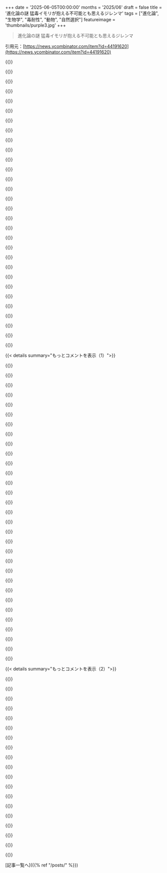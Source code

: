 +++
date = '2025-06-05T00:00:00'
months = '2025/06'
draft = false
title = '進化論の謎 猛毒イモリが抱える不可能とも思えるジレンマ'
tags = ["進化論", "生物学", "毒耐性", "動物", "自然選択"]
featureimage = 'thumbnails/purple3.jpg'
+++

> 進化論の謎 猛毒イモリが抱える不可能とも思えるジレンマ

引用元：[https://news.ycombinator.com/item?id=44191620](https://news.ycombinator.com/item?id=44191620)




{{<matomeQuote body="進化論の＞抵抗進化にはコストがかかるって話、ホントかな？<br>そうじゃなくて、必要ないから進化・維持しないだけかも。<br>進化って盲目的で、生殖に役立つかどうかが全てなんだ。<br>ビタミンC合成能力を失った人間みたいに、デメリットがなきゃ失われないだけだよ。<br>コストがあるとは限らないと思うな。" userName="arp242" createdAt="2025/06/05 14:01:46" color="">}}




{{<matomeQuote body="記事の主張を逆から見てみよう。<br>めったに出会わない毒への抵抗力を持ってるのは、それが安い特性だからだ。<br>テトロドトキシンへの抵抗力が安上がりなら、もっと広まってるはず。<br>そうじゃないってことは、やっぱりコストが高いって推測できるんじゃない？" userName="mekoka" createdAt="2025/06/05 18:41:39" color="">}}




{{<matomeQuote body="それは全然違うよ。<br>脳を大きくするために、エネルギーの関係で他のサルより筋肉を減らしたってわかってるからね。" userName="mattigames" createdAt="2025/06/05 20:50:38" color="">}}




{{<matomeQuote body="これは「根本原因の誤謬」っていう間違いだよ。<br>抵抗の進化や喪失に原因は一つじゃないんだ。<br>多くの種で必要性が少ないこと、代謝コストが高い種やそうでない種、偶然の喪失、複数の抵抗メカニズムとか、色々な要因が絡んでる。<br>単純な説明には注意が必要だね。" userName="xenadu02" createdAt="2025/06/05 23:33:24" color="#38d3d3">}}




{{<matomeQuote body="めったに出会わない毒への抵抗力があるのは、他の特性のたまたまの副産物の場合だけだよ。<br>そうじゃなきゃ、遅かれ早かれエントロピー（無秩序化の法則）で消える。<br>親（16208）は正しい。<br>進化は、いつか役に立つかもしれないもののためにコストを払い続けないんだ。" userName="pegasus" createdAt="2025/06/05 21:01:52" color="">}}




{{<matomeQuote body="「assuming（仮定している）」って言ってるけど、仮定してないよ。<br>反対派になろうと急ぎすぎじゃない？<br>進化ゲーム理論では、コストが増えればフィットネスは減る。<br>特性が普及してるのは、フィットネスを上げるか妨げないからだ。<br>コストが高くなれば取り除く圧力がある。<br>このモデルはあなたの話も含むんだ。" userName="mekoka" createdAt="2025/06/06 00:34:33" color="">}}




{{<matomeQuote body="それホント？<br>初期のホモ属は木から降りて筋肉、特に腕を失ったっていう証拠があったと思うよ。<br>速く長く走れることの方が重要だったんだ。<br>脳は後で、肉食とかで大きくなった。<br>脳が大きくなるにつれて、実は体も大きく強くなったんだよ。" userName="mr_toad" createdAt="2025/06/06 01:08:26" color="#ff33a1">}}




{{<matomeQuote body="author（筆者）にdisagree（反対）したいだけじゃない？<br>「we carry around only…」ってのは違うよ。<br>昔の環境への抵抗力を持つこともある。<br>「sooner or later…」ってのはその通り、コストが高いほど早く失われる。<br>結局、役に立たない特性でも多くの種が持ってるけど、コストが高いほど早く消えるってことだ。" userName="mekoka" createdAt="2025/06/05 21:38:13" color="">}}




{{<matomeQuote body="でも、テトロドトキシン中毒で死ぬ動物や人がいるんだから、ある程度の選択圧はあるよね。だから、もしそれが安くて簡単だったら、多分みんな進化で身につけてただろうな。その「安さ」の敷居が信じられないほど高いのかもしれないね。" userName="aqme28" createdAt="2025/06/05 17:55:45" color="">}}




{{<matomeQuote body="それは「運」って言葉の定義が広すぎるよ。まるで、ある会社がその役割を募集してた「運」で仕事に就けたって言うみたいにね。そうすると、全てが運になっちゃって、コミュニケーションとしてはその言葉がほとんど役に立たなくなるよ。" userName="mattigames" createdAt="2025/06/06 01:23:01" color="">}}




{{<matomeQuote body="僕らの顎の筋肉が小さくなったことが、脳が大きくなった直接的な原因の一つだよ。ソースはこれとこれ：<br>https://www.newscientist.com/article/dn4817-early-humans-swa...<br>https://www.nationalgeographic.com/culture/article/140527-br..." userName="mattigames" createdAt="2025/06/06 01:31:41" color="#ff5733">}}




{{<matomeQuote body="君は仕事探しを「インテリジェント・デザイン」と進化を比べてるのかい？" userName="odyssey7" createdAt="2025/06/06 01:32:34" color="">}}




{{<matomeQuote body="＞ビタミンCを合成できることにデメリットはなく、その形質を捨てるメリットもない。<br>それなのに、なんであの変異した霊長類の形質が全個体群に広まったんだ？合成できる個体とできない個体が混ざるべきだろ。（実際、皆に十分な果物があったからCは重要じゃなかった、なんて安易に仮定すべきじゃないかも…乾燥や飢饉の時に生き残る能力こそ進化を推進するんだから、ビタミンCを合成できる個体群ができない個体群より適応度が低かった理由はない。ビタミンCの問題は全然単純じゃない…）" userName="lurquer" createdAt="2025/06/05 22:28:37" color="#ff33a1">}}




{{<matomeQuote body="間違ってはいないけど、それを遺伝的な問題解決の空間で払う「コスト」として捉えることもできるね。制約が一つ減ることで、他の進化圧に適応しやすくなるっていう「コスト」。" userName="pokpokpok" createdAt="2025/06/05 14:38:53" color="">}}




{{<matomeQuote body="最初の記事から引用：<br>＞人類の大きな脳と洗練された文化は、約240万年前に顎の筋肉を弱めた単一の遺伝子変異によるものだと、新しい研究は示唆している。<br>「新しい研究は示唆している」ってところだね。これらの主張を断定的に正しいとは扱えないよ。生物学では、多くのことと同様に、もっともらしくて更なる研究が必要だろうね。<br>追記：2番目の記事はペイウォールで読めなかったけど、元の論文の全文を見つけた[1]。論文はもっと弱い主張に見える：ヒトの顎の筋肉の弱化が脳サイズの加速と一致した、と。これは確かに興味深いけど、相関は因果関係を示唆しないからね。[1]: https://pmc.ncbi.nlm.nih.gov/articles/PMC4035273/" userName="catlifeonmars" createdAt="2025/06/06 04:41:15" color="#45d325">}}




{{<matomeQuote body="それが十分に稀なら、あまり選択圧にならないだろうね。人口の何パーセントが何かで死んだら、その保護遺伝子が広がるかって、誰かモデル化したことあるのかな？" userName="amanaplanacanal" createdAt="2025/06/05 19:29:58" color="">}}




{{<matomeQuote body="そうそう！ありがとう！僕は生物学には詳しくないけど、進化を原因と結果として捉えられると、イライラするんだよ。" userName="skipants" createdAt="2025/06/05 20:08:07" color="">}}




{{<matomeQuote body="TFA（記事本文）の文脈で、GPが議論のために議論してるんじゃないって確信ある？多分、この問題はこう明確になるかもね：元の（批判的な）コメントを別の言葉で言うと、「もちろんコストはあるよ、だってエントロピーは常に代償を要求するんだから」。形質が維持されるには、絶えず維持管理が必要なんだ。記事の明白な盲点を指摘してるね。" userName="pegasus" createdAt="2025/06/06 05:27:09" color="#ff5c5c">}}




{{<matomeQuote body="進化を運って言うのは違うだろ。運は起こる可能性が低いことが起きる時に使う言葉だからね。進化は起こるべくして起きる、予測可能なもんだし、どの生物にも起きてる（絶滅前の最後の個体は別だけど）。賢いサルが繁殖できたのは運じゃない、予測できることだよ。賢い方が筋肉少なくて済むのも予測できるし、霊長類が肝臓とかより筋肉を諦めやすいのもかなり予測できる。賢い子供を大事にするのを選ぶのもかなり予測できる（それが道徳的に正しいかは別としてね）。だから、こんなにたくさんの要因とフィードバックが絡み合ってるのに、それを運って呼ぶのは失礼だよ。まあ、進化には少し「力づく」なところがあって、そこに「運」が関わるってのは議論の余地があるけど、それはほんの一部にすぎない。" userName="mattigames" createdAt="2025/06/06 02:00:04" color="">}}




{{<matomeQuote body="＞祖先は偶然ビタミンC合成能力を失ったが、霊長類は木の上で果物をたくさん食べていたため、進化はそれに気づかなかった。ビタミンCを合成できないことに不利はなく、特性を捨てる利点もなかった。<br>モルモット、フルーツコウモリ、スズメ目（全鳥種のほぼ半分！）も変異したGULO遺伝子を持っているって事実は、食事からバイオアベイラブルになったら、それを捨てる圧力があるってことなんじゃない？" userName="bsder" createdAt="2025/06/05 21:44:50" color="#ff5733">}}




{{<matomeQuote body="じゃあ、進化の道筋は自由だって信じるのか？同じ脳みそでも筋肉が強いホモ・サピエンスの方が、一生でもっと多くのことができたはずだろ。現代の便利さがある今でさえ、もっと筋肉があれば助かったって場面によく出くわすよ。エレベーター無しのビルに引っ越して、冷凍庫とか洗濯機とかを5階まで運ばなきゃいけなかった時とか、筋肉があったら絶対に楽だった。最近だと、力が足りなくてネジが回せなかったこともあるし（ネジ山が潰れてたわけじゃなくて）。もし今みたいに技術や家電がなかったら、どれだけそういう場面に出くわしてたか想像してみてくれよ。手作業で農業してた俺たちの祖先は、少しでも余分な助けが必要じゃなかったとでも思ってるのか？筋肉を使わなかったから、使う理由がなかったからって、筋肉を捨てたなんて言うのは、ほとんど馬鹿げてると思うね。" userName="mattigames" createdAt="2025/06/06 11:14:11" color="">}}




{{<matomeQuote body="引用は短くするために一部省略したんだよ。それにHNの偽装引用は最悪だしね。でも、それは記事が話してる「コスト」の種類とは違うんだよ。「多分、不眠とか幻覚とか性機能不全みたいな、もっと微妙な神経系の影響に苦しんでるんだろうね。それか、ただちょっと頭が鈍いとか。」ってことさ。" userName="arp242" createdAt="2025/06/05 15:35:01" color="#ff33a1">}}




{{<matomeQuote body="同意。あれは単なる省略記法とか抽象化だよ。まるで俺のPythonのforループが、コンピューターがPythonを話してるって意味じゃないのと同じさ。" userName="y-curious" createdAt="2025/06/05 15:07:31" color="">}}




{{<matomeQuote body="＞じゃあ、進化の道筋は自由だって信じるのか？<br>え？俺がどこでそんなこと言った？<br>俺が言いたかったのは、あんたが二つの主張を事実として出したけど、その情報源はあんたの主張を裏付けてないってことだよ。他の情報源があるのかもしれないけど、あんたが引用した二つの研究はもっと弱い主張しかしてない。ニュース記事の見出しは、典型的なやり方で科学をセンセーショナルにして誤解させてるんだよ、とかね。" userName="catlifeonmars" createdAt="2025/06/06 11:31:32" color="">}}




{{<matomeQuote body="＞めったに接触しない毒素への耐性とか。<br>それって、人間がその毒素に強く耐性を持つように強く選択されたからなの？それとも、その毒素の供給源が人間に対して効果的じゃないように強く選択されたからなの？" userName="nkrisc" createdAt="2025/06/06 11:40:01" color="">}}




{{<matomeQuote body="毒への耐性って段階があるんだね。人間はテオブロミンとかカフェインみたいな植物毒に結構耐えられるけど、犬みたいな捕食者には少量でもヤバいらしい。牛とか鹿はもっとたくさんでも平気みたいだよ。" userName="Retric" createdAt="2025/06/05 21:43:00" color="">}}




{{<matomeQuote body="スイレンは危険じゃないし、むしろ食べれたり薬になったりするよ。ピースリリーかカラーリリーと間違えてない？どっちもヤバくはないけど、気分悪くなるかも。ウォーターヘムロックはマジでヤバいけど、白い花だよ。" userName="kulahan" createdAt="2025/06/05 23:05:20" color="">}}




{{<matomeQuote body="このジョークのポイントはね、スイレンの下に10分立ってたら、水中に10分いるってことだよ。" userName="rishi_devan" createdAt="2025/06/05 23:15:00" color="">}}




{{<matomeQuote body="Wikipediaで知ったんだけど、「植物の維管束形成層は、スイレン目とかセラトフィラム、ハス属、ポドステマ科、単子葉類みたいな５系統の植物にはない」らしい。そのうち４つは水生植物で、単子葉類も水中で進化したかもって説もあるんだって。水生植物は丈夫になるための木質化がいらないって読んだ気がするけど、出典忘れちゃった。" userName="nyanpasu64" createdAt="2025/06/06 00:31:30" color="">}}




{{<matomeQuote body="でもさ、なんか今、誰かがスイレンこそが本当のヤバいやつ（頂点捕食者）だって気づくホラー短編をちょっと読みたくなったな。" userName="SwtCyber" createdAt="2025/06/06 07:09:26" color="">}}




{{< details summary="もっとコメントを表示（1）">}}

{{<matomeQuote body="毒のあるヒョウモンダコについてのリンク記事、もっと面白いよ。チェックしてみてね！<br>https://crookedtimber.org/2025/03/14/occasional-paper-the-in..." userName="alkyon" createdAt="2025/06/05 17:53:40" color="">}}




{{<matomeQuote body="著者が言ってるけど、俺も何度か考えたことあるんだよね。俺たち人間って、中にいるバクテリアが住んだり速く動いたりするために使うデカいロボットなんだってさ。" userName="benlivengood" createdAt="2025/06/05 18:17:00" color="">}}




{{<matomeQuote body="自然って、優しくないよね。" userName="csours" createdAt="2025/06/05 18:19:33" color="">}}




{{<matomeQuote body="ヘビがイモリの毒を肝臓にためて、自分も毒になるんだって。二次的な効果って面白いね。" userName="jakey_bakey" createdAt="2025/06/05 14:29:21" color="">}}




{{<matomeQuote body="面白い記事だけど疑問だよ。ヘビはどう毒の強さを見分けるの？弱い毒のイモリは食べられるけど、強い毒のイモリは食べられても生き残るの？" userName="atentaten" createdAt="2025/06/05 14:53:31" color="">}}




{{<matomeQuote body="記事には、ヘビは強いイモリを吐き出すってあったよ。唐辛子みたいにね。" userName="riffraff" createdAt="2025/06/05 15:06:42" color="#ff5733">}}




{{<matomeQuote body="ヘビは遺伝的にイモリを食べるようになり、毒に強くなった。数千年かけてお互い進化するんだ。意識じゃなくて、本能だよ。" userName="stevenwoo" createdAt="2025/06/05 22:00:34" color="">}}




{{<matomeQuote body="強い毒のイモリは食べられても生き残るって、記事に書いてあったよ。ヘビは丸呑みするからね。" userName="calebkaiser" createdAt="2025/06/05 15:03:25" color="#ff33a1">}}




{{<matomeQuote body="ヘビがイモリを食べる個別のメリットは小さい。毒の利益は、敵に毒とわかる集団の利益だ。だから、毒のない「擬態」のヘビもいる。擬態を説明できない説はおかしいよ。" userName="thaumasiotes" createdAt="2025/06/05 15:50:49" color="#ff5c5c">}}




{{<matomeQuote body="その点は説が弱いと思うな。ヘビとイモリの生息環境が重なることが、共進化の原因になった可能性もあるって、別の記事（https://baynature.org/2022/04/06/the-bay-area-is-the-center-...）が言ってるよ。" userName="calebkaiser" createdAt="2025/06/05 19:26:06" color="#ff33a1">}}




{{<matomeQuote body="（なるほど）ヘビが警告色なら、敵は食べない。じゃあ、イモリを食べる成功は子孫を残すことと関係ないの？同じ色なら何食べてもいい？擬態はいつかバレる？" userName="the_af" createdAt="2025/06/06 01:37:12" color="">}}




{{<matomeQuote body="（前のコメントへの反論）自然淘汰での成功は「子孫を多く残す」ことだよ、「子孫を残す」だけじゃない。理解が違うな。" userName="thaumasiotes" createdAt="2025/06/06 05:28:04" color="">}}




{{<matomeQuote body="（前のコメントへの反論）「子孫を残す」って書いたけど、「多く」って意味で書いてるよ。言葉尻を取るなよ、真面目に質問してるんだから。" userName="the_af" createdAt="2025/06/06 14:43:28" color="">}}




{{<matomeQuote body="再生できるまで生きるのがダーウィンの成功だっていう考え、すごい一般的だけど、完全に間違ってるよ。" userName="thaumasiotes" createdAt="2025/06/07 10:57:49" color="#38d3d3">}}




{{<matomeQuote body="細かい人に突っ込まれないように、いちいち注釈つけながらコメント書くの超疲れるんだよね。全然楽しい会話にならないし。ていうか、俺が聞いた質問に答えず、全然関係ないとこ訂正してくるの、無意味なネットの評価稼ぎじゃん。おめでと、1000メガクレジットゲットだね！" userName="the_af" createdAt="2025/06/07 20:01:24" color="">}}




{{<matomeQuote body="＞ 俺が聞いた質問に答えず、全然関係ないとこ訂正してくるの...<br>いや、違うよ。質問への答えは俺のコメントの最初にあるじゃん。" userName="thaumasiotes" createdAt="2025/06/11 14:32:11" color="">}}




{{<matomeQuote body="＞ 擬態が破綻することある？捕食者は擬態したものを食べ始める？<br>進化には、ある見た目のものを避けるように進化する変異もあれば、また食べるように進化する変異もあるんだよ。結局、食べることで死ぬ確率と、食べなくて栄養不足になるどっちがマシかで決まるわけ。" userName="dragonwriter" createdAt="2025/06/06 05:40:49" color="#ff5733">}}




{{<matomeQuote body="それ全部正しいけど、もっと細かい捕食者の行動パターンもあるよ。例えば、擬態してるのと本物を見分ける能力を進化させたり（サンゴヘビとキングヘビを見分ける人間みたいに）、お腹が空いてたら毒っぽく見えるものでも食べる、とかね。結局、擬態が捕食者にどれだけプレッシャーかけるかで行動が決まるってこと。" userName="thaumasiotes" createdAt="2025/06/06 09:12:27" color="#785bff">}}




{{<matomeQuote body="擬態してるやつが増えると（ハチみたいな色の虫がいっぱいいるみたいに）、毒っぽく見えるものを食べちゃうリスクが、捕食者にとって大丈夫なレベルまで下がるんじゃないかなって思うんだ。そうなると、本物の毒がある種が、自分の成功（擬態者を増やしたこと）のせいでかえって危なくなる可能性もあるのかな？" userName="catlifeonmars" createdAt="2025/06/06 04:47:10" color="#ff33a1">}}




{{<matomeQuote body="＞ 問題は、本物の毒がある動物がいて、そいつが毒になる努力してるのをタダ乗りしてる美味い擬態種がいるってことだ。<br>貨物信仰（Cargo cult）が成功しちゃったみたいだね。" userName="darkerside" createdAt="2025/06/06 00:14:01" color="">}}




{{<matomeQuote body="これWikipediaで見つけたんだけど、要は味見してるんだってさ！<br>ガーターヘビは、イモリの毒レベルが高すぎるか測るために、部分的に飲み込んでみたり、いけると思ったら飲み込んだり、ダメなら吐き出したりして、食べられるか決めるらしいよ。" userName="kulahan" createdAt="2025/06/05 23:11:21" color="#ff33a1">}}




{{<matomeQuote body="タイトルも記事も最高！全然関係ない話かもだけど、「newts」（イモリ）って見るたびに、Karel Capekが「R.U.R.」で「ロボット」って言葉作って、そのあと「山椒魚戦争」書いたこと思い出すんだよね...マジ賢い両生類だよな。<br>シェアしてくれてありがとう。" userName="ednite" createdAt="2025/06/05 14:09:22" color="">}}




{{<matomeQuote body="フランス人だけど、この単語初めて見たわ。「死のニュース」って読んじゃうんだよね、脳が勝手に。" userName="rossant" createdAt="2025/06/05 17:31:53" color="">}}




{{<matomeQuote body="なんでそう思うか分かるわ。イモリって生物学的には超面白いのに、あんまり話題にならないもんね。みんなトカゲと間違えてるのかな？" userName="ednite" createdAt="2025/06/05 18:10:37" color="">}}




{{<matomeQuote body="『山椒魚戦争』は超面白かったわ。暗いユーモアで人類を批判してるんだよね…" userName="the_af" createdAt="2025/06/06 01:39:35" color="">}}




{{<matomeQuote body="ヘビの免疫力も、地元のcaddisfliesには全然かなわないみたいだよ。<br>[0]https://www.discovermagazine.com/planet-earth/a-beautiful-we..." userName="onlypassingthru" createdAt="2025/06/05 16:16:06" color="#785bff">}}




{{<matomeQuote body="イモリの毒で人間が中毒になるなんて、きっと珍しいよね。俺、この辺にずっと住んでるけど、そんな話聞いたことないもん！" userName="titanomachy" createdAt="2025/06/05 15:06:04" color="">}}




{{<matomeQuote body="大学で生物学の実習した時、イモリいっぱい扱ったよ。毒性って危険っていうより、へ～そうなんだ～って感じだったわ。手袋してたけど、あれはイモリを守るためだって。中毒事故は先生の何十年かの指導中、一度も聞いたことないよ。まあ、食べるのは論外だけどね。" userName="prova_modena" createdAt="2025/06/06 19:27:15" color="#ff5733">}}




{{<matomeQuote body="PNWに住んでるんだけどさ、garter snakesとかイモリはたくさん見るけど、Rough-Skinned Newtは一度も見たことないな。てか、ここにいるなんて知らなかったわ。" userName="waynecochran" createdAt="2025/06/05 16:49:40" color="">}}




{{<matomeQuote body="記事はかなり大げさだと思うわ。＞イモリ一匹の毒で大人数人殺せる。舐めただけで死ぬって。マジかよと。でも、1979年にOregonでイモリ丸ごと一匹食べた人が死んだ事例が一件あるだけなんだよね。俺たち含め、イモリ触ってる人多いし、舐めただけで死ぬならもっと死んでるはず。1979年のケースは、whiskey飲んだ後に挑戦で20cmのnewt食べて、10分で唇ピリピリ、2時間後心肺停止って流れ。" userName="icameron" createdAt="2025/06/06 06:51:09" color="#ff5733">}}

{{</details>}}




{{< details summary="もっとコメントを表示（2）">}}

{{<matomeQuote body="“I’ll have to teal deer it”って見て、なんか変な言い回しかと思ったよ。“teal dear = tl;dr”ってUrban Dictionaryで調べて初めて知ったわ。大量のtetrodotoxinに耐性を持つように進化したgarter snakeみたいに、自分って頭悪いのかもって思っちゃった。" userName="water-data-dude" createdAt="2025/06/05 14:53:07" color="">}}




{{<matomeQuote body="よくわからなかったけど、5文字を9文字に置き換えて“クール”に見せなきゃいけない現状に悲しくなったよ。確かに4音節が2音節になるのはいいけど、それならウェブの接頭辞にwwwなんて使うべきじゃなかったな。だって“the WWW”なんて誰も話さないし、3文字言うだけでも“World Wide Web”って言うよりずっと長いんだから。ドイツ語だと3文字で3音節だからいいけど、英語/フランス語だと3文字で9音節だよ。俺はいつもweb.domain.orgみたいなのがよかったと思ってた。" userName="hn_acc1" createdAt="2025/06/06 00:27:33" color="">}}




{{<matomeQuote body="＞1文字に何音節も使うのっておかしいけどね、考えたらさ。<br>＞俺はいつもweb.domain.orgみたいなのがよかったと思ってた。<br>「domain.org」だけでよかったんだよ。ウェブの部分はプロトコルで指定されてるし。それに、ドメインがIPを一つしか持てないのが気になるなら、それはSRVレコードで解決できたはずだよ（多くのプロトコルでそうだったしね）。" userName="account42" createdAt="2025/06/06 09:05:45" color="">}}




{{<matomeQuote body="彼らはかわいいね。私の経験ではほとんど無害だよ。季節になるとPNW中で大発生するんだ。できれば踏まないようにね。デスニュートじゃないよ。もしデスニュートなら、私はもう生きてコメントしてないだろうね。春にはトレイル中に大量にいるけど、シーズンが終わるといなくなるんだ。私の記憶ではそうだよ。今はもう住んでないけど、もしかしたら危険なデスニュートに進化したのかもしれないね。そう願う人もいるかも。" userName="rufus_foreman" createdAt="2025/06/06 02:03:32" color="">}}




{{<matomeQuote body="＞答えがあることが分かった。ガータースネークはテトロドトキシンを隔離し、肝臓に蓄える。これにより、自分たちの捕食者に対して毒を持つようになる。<br>でもこれって、イモリみたいに皮膚に毒があって捕食者が吐き出したり、ひどい場合は動けなくなったりして、少なくとも襲われたイモリが生き残る可能性のある防御とは違って、即効性がないみたいだね。肝臓を食べたらヘビは死ぬし。それに、特定のヘビが免疫を持っているか（そして毒を持っているか）を見分けるのは不可能だろうから、これでどうやって捕食者を防ぐんだろう？（この免疫を持つヘビの生息範囲が限られていること、そしてヘビの捕食者が必ずしも同じ限られた範囲にいない可能性を考えるとね。カラスとか猛禽類とか）" userName="UncleOxidant" createdAt="2025/06/05 17:30:57" color="#ff5c5c">}}




{{<matomeQuote body="捕食する種が、どんなにわずかでも獲物を選ぶ違いを遺伝的に持っているなら、自然淘汰はそれに対して作用するよ。" userName="tshaddox" createdAt="2025/06/05 18:26:43" color="">}}




{{<matomeQuote body="ヘビを食べても、捕食者はすぐには死なないかもしれないね。それに、哺乳類みたいな高次の捕食者も食べ物の好みがあるんだよ。いつも無差別に何でも食べるわけじゃないから、ヘビを“好きじゃない”捕食者が優先的に生き残るんだ。最終的に、これは遺伝的な形質として定着する可能性があるし、親が子供にヘビ狩りを教えない、みたいな行動的なものとして定着することもあるね。" userName="cyberax" createdAt="2025/06/05 18:16:58" color="#38d3d3">}}




{{<matomeQuote body="＞どうやって捕食者を防ぐんだろう？<br>もしかしたら、食べかけのガータースネークの隣にある捕食者の死骸が、他の潜在的な捕食者への教訓として役立つのかもしれないね。あるいは、目的は防ぐことではなく、単に自分の種のために自然の捕食者を道連れにすることかもしれない。" userName="xlbuttplug2" createdAt="2025/06/05 18:03:07" color="">}}




{{<matomeQuote body="ちっちゃい頃イモリよく触ってたわ。毒性知らんかったけど、よく10歳まで生き延びたもんだ。<br>ヘビとかトカゲは飼えたのに、イモリは環境づくりが難しくて飼えなかったんだ。今はうまくなったけど、もう飼ってないな。ほんと綺麗な生き物だよ。" userName="steve_adams_86" createdAt="2025/06/05 14:24:29" color="#785bff">}}




{{<matomeQuote body="オレゴン北部で子供の頃、マジで毎日何百匹って触ってたわ。毒のないラフスキンド・ニュートとかいるの？<br>あんな子供が何年も触ってて指なめないとかありえないと思うんだけど。信じらんないわ。" userName="dado3212" createdAt="2025/06/05 15:00:28" color="#ff5c5c">}}




{{<matomeQuote body="あと何世代かこのちっちゃな友達を触り続ければ、人間も警告色を持つようになるかもな。" userName="boogieknite" createdAt="2025/06/05 16:10:59" color="">}}




{{<matomeQuote body="もしかしたら俺たち、もうすでに死後の世界にいるのかもしれないね。<br>イモリに打ち負かされたんだ。<br>他にどうやって違うってわかるっていうんだい？" userName="steve_adams_86" createdAt="2025/06/06 01:33:03" color="">}}




{{<matomeQuote body="同じ地域にいる他の種類のイモリは知らないな。<br>記事は毒性をちょっと誇張してると思うんだ。<br>バカがふざけて食べた死亡例が一件あるだけだよ。<br>優しく触って、すぐに手全部を口に突っ込まなければ、大丈夫じゃないかな。" userName="munificent" createdAt="2025/06/05 16:41:30" color="#ff33a1">}}




{{<matomeQuote body="マジかよ。<br>こんなに毒性があるなんて知らなかったわ。<br>子供の頃誰か教えてくれるべきだったと思う！" userName="zonkerdonker" createdAt="2025/06/05 16:21:49" color="">}}




{{<matomeQuote body="面白い記事だったよ！<br>一つ余談だけど、あのガーター・スネークの色、中西部の人間としてはすごく変に見えるわ。<br>うちのあたりのガーター・スネークはあんなに鮮やかじゃないもん。" userName="ryukoposting" createdAt="2025/06/06 02:51:09" color="">}}




{{<matomeQuote body="毒のある、あるいは毒液を持つ生き物であることは、もしより賢い生き物に見つかって、そいつらを「見つけ次第殺す」って決められたら、種の長期的な生存にとって悪い影響を与える可能性があるの？" userName="deadbabe" createdAt="2025/06/05 14:50:24" color="#45d325">}}




{{<matomeQuote body="食べ物以外を理由に、種が意図的に他の種を殺すっていう、もっと広い概念について興味があるな。" userName="chrisweekly" createdAt="2025/06/05 15:17:11" color="#45d325">}}




{{<matomeQuote body="種内捕食（例えばライオンがヒョウやチーターを殺すとかね）は、複数の種で報告されてるよ。<br>たぶんこれが面白いんじゃないかな？<br>https://pubmed.ncbi.nlm.nih.gov/34816428/<br>（まだ読んでないけど）" userName="AbortedLaunch" createdAt="2025/06/05 15:27:18" color="#45d325">}}

{{</details>}}



[記事一覧へ]({{% ref "/posts/" %}})
